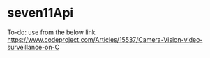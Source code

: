 # seven11Api

To-do:
use from the below link
https://www.codeproject.com/Articles/15537/Camera-Vision-video-surveillance-on-C
